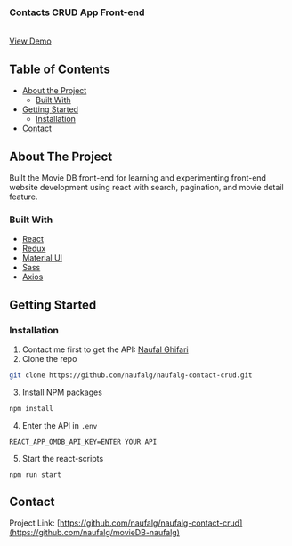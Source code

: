 
  <h3>Contacts CRUD App Front-end</h3>
    <br />
    <a href="https://naufalg-contact-crud.vercel.app/">View Demo</a>
  <br/>

<!-- TABLE OF CONTENTS -->

## Table of Contents

- [About the Project](#about-the-project)
  - [Built With](#built-with)
- [Getting Started](#getting-started)
  - [Installation](#installation)
- [Contact](#contact)

<!-- ABOUT THE PROJECT -->

## About The Project

Built the Movie DB front-end for learning and experimenting front-end website development using react with search, pagination, and movie detail feature.

### Built With

- [React](https://reactjs.org/)
- [Redux](https://redux.js.org)
- [Material UI](https://github.com/mui-org/material-ui)
- [Sass](https://github.com/sass/node-sass)
- [Axios](https://github.com/axios/axios)

<!-- GETTING STARTED -->

## Getting Started

### Installation

1. Contact me first to get the API:  [Naufal Ghifari](mailto:naufalghifari7@gmail.com)
2. Clone the repo

```sh
git clone https://github.com/naufalg/naufalg-contact-crud.git
```

3. Install NPM packages

```sh
npm install
```

4. Enter the API in `.env`

```JS
REACT_APP_OMDB_API_KEY=ENTER YOUR API
```

5. Start the react-scripts

```JS
npm run start
```

<!-- CONTACT -->

## Contact

Project Link: [https://github.com/naufalg/naufalg-contact-crud](https://github.com/naufalg/movieDB-naufalg)
